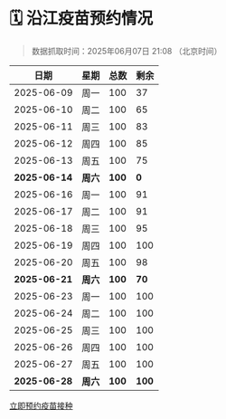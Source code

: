 # 🗓️ 沿江疫苗预约情况

> 数据抓取时间：2025年06月07日 21:08 （北京时间）

| 日期 | 星期 | 总数 | 剩余 |
|------|------|------|------|
| 2025-06-09 | 周一 | 100 | 37 |
| 2025-06-10 | 周二 | 100 | 65 |
| 2025-06-11 | 周三 | 100 | 83 |
| 2025-06-12 | 周四 | 100 | 85 |
| 2025-06-13 | 周五 | 100 | 75 |
| **2025-06-14** | **周六** | **100** | **0** |
| 2025-06-16 | 周一 | 100 | 91 |
| 2025-06-17 | 周二 | 100 | 91 |
| 2025-06-18 | 周三 | 100 | 95 |
| 2025-06-19 | 周四 | 100 | 100 |
| 2025-06-20 | 周五 | 100 | 98 |
| **2025-06-21** | **周六** | **100** | **70** |
| 2025-06-23 | 周一 | 100 | 100 |
| 2025-06-24 | 周二 | 100 | 100 |
| 2025-06-25 | 周三 | 100 | 100 |
| 2025-06-26 | 周四 | 100 | 100 |
| 2025-06-27 | 周五 | 100 | 100 |
| **2025-06-28** | **周六** | **100** | **100** |


<div class="button-container">
<a class="btn" href="http://yfzweb.ishequ.net/#/login" target="_blank">立即预约疫苗接种</a>
</div>
